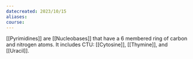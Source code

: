 ```yaml
---
datecreated: 2023/10/15
aliases: 
course:
---
```

[[Pyrimidines]] are [[Nucleobases]] that have a 6 membered ring of carbon and nitrogen atoms. It includes CTU: [[Cytosine]], [[Thymine]], and [[Uracil]].
